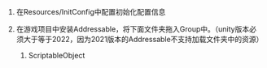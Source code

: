 1. 在Resources/InitConfig中配置初始化配置信息

2. 在游戏项目中安装Addressable，将下面文件夹拖入Group中。（unity版本必须大于等于2022，因为2021版本的Addressable不支持加载文件夹中的资源）
    1. ScriptableObject